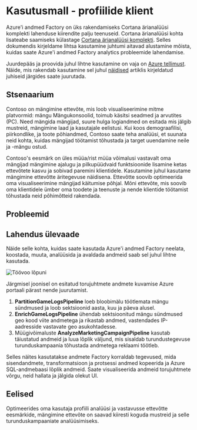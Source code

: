 <properties 
    pageTitle="Kasutusmall - kliendi profiili" 
    description="Siit saate teada, kuidas saab luua Andmepõhiste töövoo (müügivõimaluste) profiili mängimine kliendid Azure'i andmed Factory." 
    services="data-factory" 
    documentationCenter="" 
    authors="sharonlo101" 
    manager="jhubbard" 
    editor="monicar"/>

<tags 
    ms.service="data-factory" 
    ms.workload="data-services" 
    ms.tgt_pltfrm="na" 
    ms.devlang="na" 
    ms.topic="article" 
    ms.date="09/06/2016" 
    ms.author="shlo"/>

# <a name="use-case---customer-profiling"></a>Kasutusmall - profiilide klient

Azure'i andmed Factory on üks rakendamiseks Cortana ärianalüüsi komplekti lahenduse kiirendite palju teenuseid.  Cortana ärianalüüsi kohta lisateabe saamiseks külastage [Cortana ärianalüüsi komplekti](http://www.microsoft.com/cortanaanalytics). Selles dokumendis kirjeldame lihtsa kasutamine juhtumi aitavad alustamine mõista, kuidas saate Azure'i andmed Factory analytics probleemide lahendamise.

Juurdepääs ja proovida juhul lihtne kasutamine on vaja on [Azure tellimust](https://azure.microsoft.com/pricing/free-trial/).  Näide, mis rakendab kasutamine sel juhul [näidised](data-factory-samples.md) artiklis kirjeldatud juhiseid järgides saate juurutada.

## <a name="scenario"></a>Stsenaarium

Contoso on mängimine ettevõte, mis loob visualiseerimine mitme platvormid: mängu Mängukonsoolid, toimub käsitsi seadmed ja arvutites (PC). Need mängida mängijad, suure hulga logiandmed on esitada mis jälgib mustreid, mängimine laad ja kasutajale eelistusi.  Kui koos demograafilisi, piirkondlike, ja toote põhiandmed, Contoso saate teha analüüsi, et suunata neid kohta, kuidas mängijad töötamist tõhustada ja target uuendamine neile ja -mängu ostud. 

Contoso's eesmärk on üles müüa/rist müüa võimalusi vastavalt oma mängijad mängimine ajalugu ja pilkupüüdvaid funktsioonide lisamine ketas ettevõtete kasvu ja sobivad paremini klientidele. Kasutamine juhul kasutame mängimine ettevõtte äritegevuse näidisena. Ettevõtte soovib optimeerida oma visualiseerimine mängijad käitumise põhjal. Mõni ettevõte, mis soovib oma klientidele ümber oma toodete ja teenuste ja nende klientide töötamist tõhustada neid põhimõtteid rakendada.

## <a name="challenges"></a>Probleemid


## <a name="solution-overview"></a>Lahendus ülevaade

Näide selle kohta, kuidas saate kasutada Azure'i andmed Factory neelata, koostada, muuta, analüüsida ja avaldada andmeid saab sel juhul lihtne kasutada.

![Töövoo lõpuni](./media/data-factory-customer-profiling-usecase/EndToEndWorkflow.png)

Järgmisel joonisel on esitatud torujuhtmete andmete kuvamise Azure portaali pärast nende juurutamist.

1.  **PartitionGameLogsPipeline** loeb bloobimälu töötlemata mängu sündmused ja loob sektsioonid aasta, kuu ja päeva alusel.
2.  **EnrichGameLogsPipeline** ühendab sektsioonitud mängu sündmused geo kood viite andmetega ja rikastab andmed, vastendades IP-aadresside vastavate geo asukohtadesse.
3.  Müügivõimaluste **AnalyzeMarketingCampaignPipeline** kasutab täiustatud andmeid ja luua lõplik väljund, mis sisaldab turundustegevuse turunduskampaania tõhustada andmetega reklaami töötleb.

Selles näites kasutatakse andmete Factory korraldab tegevused, mida sisendandmete, transformatsioon ja protsessi andmed kopeerida ja Azure SQL-andmebaasi lõplik andmeid.  Saate visualiseerida andmeid torujuhtmete võrgu, neid hallata ja jälgida olekut UI.

## <a name="benefits"></a>Eelised

Optimeerides oma kasutaja profiili analüüsi ja vastavusse ettevõtte eesmärkide, mängimine ettevõte on saavad kiiresti koguda mustreid ja selle turunduskampaaniate analüüsimiseks.




